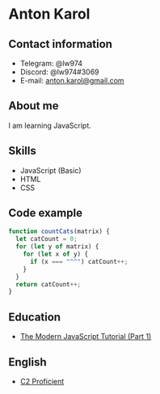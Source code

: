 # Anton Karol

## Contact information

- Telegram: @lw974
- Discord: @lw974#3069
- E-mail: anton.karol@gmail.com

## About me

I am learning JavaScript.

## Skills

- JavaScript (Basic)
- HTML
- CSS

## Code example

```javascript
function countCats(matrix) {
  let catCount = 0;
  for (let y of matrix) {
    for (let x of y) {
      if (x === "^^") catCount++;
    }
  }
  return catCount++;
}
```

## Education

- [The Modern JavaScript Tutorial (Part 1)](https://javascript.info/)

## English

- [C2 Proficient](https://www.efset.org/cert/wDpJho)
